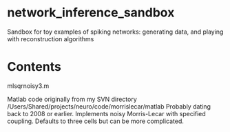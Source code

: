 # network_inference_sandbox
Sandbox for toy examples of spiking networks: generating data, and playing with reconstruction algorithms

# Contents

mlsqrnoisy3.m

Matlab code originally from my SVN directory /Users/Shared/projects/neuro/code/morrislecar/matlab
Probably dating back to 2008 or earlier.  Implements noisy Morris-Lecar with specified coupling.
Defaults to three cells but can be more complicated.  

